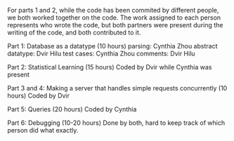 For parts 1 and 2, while the code has been commited by different people, we both worked together on the code. The work assigned to each person represents who wrote the code, but both partners were present during the writing of the code, and both contributed to it.

Part 1: Database as a datatype (10 hours)
parsing: Cynthia Zhou
abstract datatype: Dvir Hilu
test cases: Cynthia Zhou
comments: Dvir Hilu

Part 2: Statistical Learning (15 hours)
Coded by Dvir while Cynthia was present

Part 3 and 4: Making a server that handles simple requests concurrently (10 hours)
Coded by Dvir

Part 5: Queries (20 hours)
Coded by Cynthia

Part 6: Debugging (10-20 hours)
Done by both, hard to keep track of which person did what exactly.
